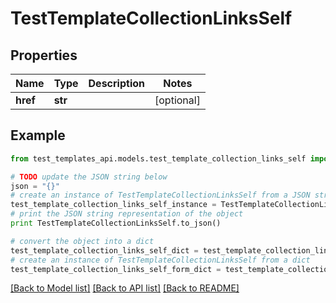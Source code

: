 # TestTemplateCollectionLinksSelf


## Properties
Name | Type | Description | Notes
------------ | ------------- | ------------- | -------------
**href** | **str** |  | [optional] 

## Example

```python
from test_templates_api.models.test_template_collection_links_self import TestTemplateCollectionLinksSelf

# TODO update the JSON string below
json = "{}"
# create an instance of TestTemplateCollectionLinksSelf from a JSON string
test_template_collection_links_self_instance = TestTemplateCollectionLinksSelf.from_json(json)
# print the JSON string representation of the object
print TestTemplateCollectionLinksSelf.to_json()

# convert the object into a dict
test_template_collection_links_self_dict = test_template_collection_links_self_instance.to_dict()
# create an instance of TestTemplateCollectionLinksSelf from a dict
test_template_collection_links_self_form_dict = test_template_collection_links_self.from_dict(test_template_collection_links_self_dict)
```
[[Back to Model list]](../README.md#documentation-for-models) [[Back to API list]](../README.md#documentation-for-api-endpoints) [[Back to README]](../README.md)


